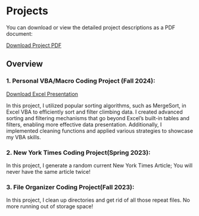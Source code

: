 # Projects

You can download or view the detailed project descriptions as a PDF document:

[Download Project PDF](./PDF/ProjectDescription.pdf)

## Overview
### 1. Personal VBA/Macro Coding Project (Fall 2024):
[Download Excel Presentation](./Project%2C%20Fall%202024%3B%20Advanced%20VBA%20Showcase/Outdoor%20Boulder%20Sends%20Presentable%20File.xlsm)

In this project, I utilized popular sorting algorithms, such as MergeSort, in Excel VBA to
efficiently sort and filter climbing data. I created advanced sorting and filtering mechanisms
that go beyond Excel’s built-in tables and filters, enabling more effective data presentation.
Additionally, I implemented cleaning functions and applied various strategies to showcase
my VBA skills.


### 2. New York Times Coding Project(Spring 2023):
In this project, I generate a random current New York Times Article; You will never have the same article twice!

### 3. File Organizer Coding Project(Fall 2023):
In this project, I clean up directories and get rid of all those repeat files. No more running out of storage space!